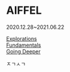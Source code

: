 # AIFFEL
2020.12.28~2021.06.22

[Explorations](https://github.com/IsaacTips/AIFFEL/tree/master/Exploration)<br>
[Fundamentals](https://github.com/IsaacTips/AIFFEL/tree/master/Fundamentals)<br>
[Going Deeper](https://github.com/IsaacTips/AIFFEL/tree/master/Going_Deeper)

ㅈㄱㅅㄱ
